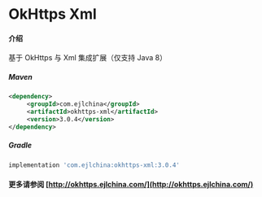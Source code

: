 # OkHttps Xml

#### 介绍

基于 OkHttps 与 Xml 集成扩展（仅支持 Java 8）


##### Maven

```xml
<dependency>
     <groupId>com.ejlchina</groupId>
     <artifactId>okhttps-xml</artifactId>
     <version>3.0.4</version>
</dependency>
```

##### Gradle

```groovy
implementation 'com.ejlchina:okhttps-xml:3.0.4'
```

#### 更多请参阅 [http://okhttps.ejlchina.com/](http://okhttps.ejlchina.com/)
